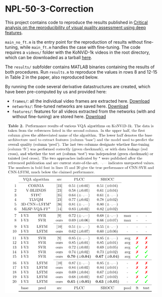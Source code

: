# NPL-50-3-Correction

This project contains code to reproduce the results published in [Critical analysis on the reproducibility of visual quality assessment using deep features](https://arxiv.org/abs/2009.05369). 

`main_no_ft.m` is the entry point for the reproduction of results without fine-tuning, while `main_ft.m` handles the case with fine-tuning. The code requires a `videos/` folder with the KoNViD-1k videos in the root directory, which can be downloaded as a tarball [here](https://datasets.vqa.mmsp-kn.de/plosone/videos.tar.gz).

The `results/` subfolder contains MATLAB binaries containing the results of both procedures. Run `results.m` to reproduce the values in rows 8 and 12-15 in Table 2 in the paper, also reproduced below.

By running the code several derivative datastructures are created, which have been pre-computed by us and provided here:

- `frames/`: all the individual video frames are extracted here. [Download](https://datasets.vqa.mmsp-kn.de/plosone/frames.tar.gz)
- `networks/`: fine-tuned networks are saved here. [Download](https://datasets.vqa.mmsp-kn.de/plosone/networks.tar.gz)
- `features/`: features for all videos extracted from the networks (with and without fine-tuning) are stored here. [Download](https://datasets.vqa.mmsp-kn.de/plosone/features.tar.gz)

![Results Table](https://github.com/FranzHahn/NPL-50-3-2595-2608-Correction/raw/master/figures/resulttable.png "Results Table")